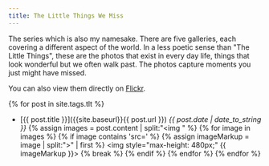 ```yaml
---
title: The Little Things We Miss
---
```


The series which is also my namesake. There are five galleries, each covering a different aspect of the world. In a less poetic sense than "The Little Things", these are the photos that exist in every day life, things that look wonderful but we often walk past. The photos capture moments you just might have missed. 

You can also view them directly on [Flickr](https://www.flickr.com/photos/thelittlethingswemiss/collections/72157682809997653/).

{% for post in site.tags.tlt %}
* [{{ post.title }}]({{site.baseurl}}{{ post.url }}) *{{ post.date | date_to_string }}*
{% assign images = post.content | split:"<img " %}
{% for image in images %}
  {% if image contains 'src=' %}
    {% assign imageMarkup = image | split:">" | first %}
    <img style="max-height: 480px;" {{ imageMarkup }}>
    {% break %}
  {% endif %}
{% endfor %}
{% endfor %}